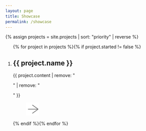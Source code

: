 ```yaml
---
layout: page
title: Showcase
permalink: /showcase
---
```


<style>
	.card {
		width: 30%;
		flex-grow: 1;
	}
	.card.big {
		min-width: 40%;
		max-width: 70%;
		flex-grow: 2;
		aspect-ratio: 3/2;
	}
	.card figcaption {
		padding: 1.5em;
		background: linear-gradient(transparent, rgba(0, 0, 0, 0.75));
		text-shadow: 0 0 1px black;
		row-gap: 1em;
		flex-direction: row;
		justify-content: space-between;
		align-items: center;
	}
	.card.big figcaption {
		flex-direction: column;
	}
	.card[onclick] { cursor: pointer;}
</style>

{% assign projects = site.projects | sort: "priority" | reverse %}

<ol class="grid" id="showcase-grid">{% for project in projects %}{% if project.started != false %}
	<li class="card{% if project.highlight %} big{%endif%}" style="background-image: url({{ project.image }})">
		<figcaption>
			<span>
				<h2>{{ project.name }}</h2>
				<span>{{ project.content | remove: "<p>" | remove: "</p>" }}</span>
			</span>
			<menu><a href="{{ project.url }}" title="Link"><img class="invert" src="/images/forward.svg"></a></menu>
		</figcaption>
	</li>{% endif %}{% endfor %}
</ol>
